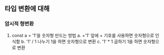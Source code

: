 ## 타입 변환에 대해

### 암시적 형변환

1. const a = '1'을 숫자형 만드는 방법
   a. +'1' 앞에 + 기호를 사용하면 숫자형으로 인식함
   b. '1' / 1 나누기 1을 하면 숫자형으로 변환
   c. '1' \* 1 곱하기 1을 하면 숫자형으로 변환

